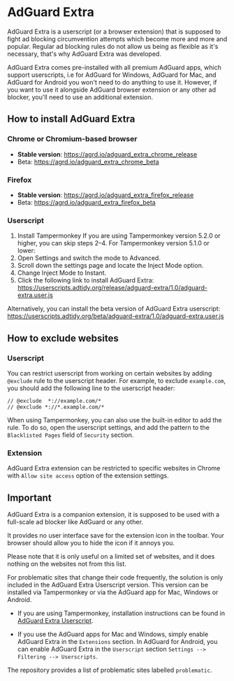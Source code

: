 # AdGuard Extra

AdGuard Extra is a userscript (or a browser extension) that is supposed to fight ad blocking circumvention attempts which become more and more and popular. Regular ad blocking rules do not allow us being as flexible as it's necessary, that's why AdGuard Extra was developed.

AdGuard Extra comes pre-installed with all premium AdGuard apps, which support userscripts, i.e for AdGuard for Windows, AdGuard for Mac, and AdGuard for Android you won't need to do anything to use it.
However, if you want to use it alongside AdGuard browser extension or any other ad blocker, you'll need to use an additional extension.

## How to install AdGuard Extra

### Chrome or Chromium-based browser

* **Stable version**: https://agrd.io/adguard_extra_chrome_release
* Beta: https://agrd.io/adguard_extra_chrome_beta

### Firefox

* **Stable version**: https://agrd.io/adguard_extra_firefox_release
* Beta: https://agrd.io/adguard_extra_firefox_beta

### Userscript

1. Install Tampermonkey
If you are using Tampermonkey version 5.2.0 or higher, you can skip steps 2–4.
For Tampermonkey version 5.1.0 or lower:
2. Open Settings and switch the mode to Advanced.
3. Scroll down the settings page and locate the Inject Mode option.
4. Change Inject Mode to Instant.
5. Click the following link to install AdGuard Extra: https://userscripts.adtidy.org/release/adguard-extra/1.0/adguard-extra.user.js

Alternatively, you can install the beta version of AdGuard Extra userscript: https://userscripts.adtidy.org/beta/adguard-extra/1.0/adguard-extra.user.js

## How to exclude websites

### Userscript

You can restrict userscript from working on certain websites by adding `@exclude` rule to the userscript header. For example, to exclude `example.com`, you should add the following line to the userscript header:
```
// @exclude  *://example.com/*
// @exclude *://*.example.com/*
```

When using Tampermonkey, you can also use the built-in editor to add the rule. To do so, open the userscript settings, and add the pattern to the `Blacklisted Pages` field of `Security` section.

### Extension

AdGuard Extra extension can be restricted to specific websites in Chrome with `Allow site access` option of the extension settings.

## Important

AdGuard Extra is a companion extension, it is supposed to be used with a full-scale ad blocker like AdGuard or any other.

It provides no user interface save for the extension icon in the toolbar. Your browser should allow you to hide the icon if it annoys you.

Please note that it is only useful on a limited set of websites, and it does nothing on the websites not from this list.

For problematic sites that change their code frequently, the solution is only included in the AdGuard Extra Userscript version. This version can be installed via Tampermonkey or via the AdGuard app for Mac, Windows or Android.

* If you are using Tampermonkey, installation instructions can be found in [AdGuard Extra Userscript](https://github.com/AdguardTeam/AdGuardExtra?tab=readme-ov-file#userscript).

* If you use the AdGuard apps for Mac and Windows, simply enable AdGuard Extra in the `Extensions` section. In AdGuard for Android, you can enable AdGuard Extra in the `Userscript` section `Settings --> Filtering --> Userscripts`.

The repository provides a list of problematic sites labelled `problematic`.
